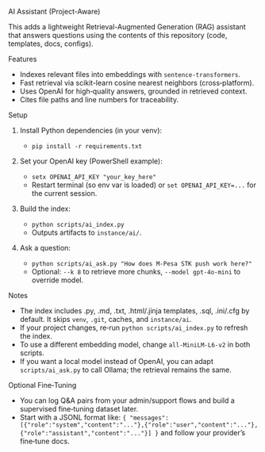AI Assistant (Project-Aware)

This adds a lightweight Retrieval-Augmented Generation (RAG) assistant that answers questions using the contents of this repository (code, templates, docs, configs).

Features
- Indexes relevant files into embeddings with `sentence-transformers`.
- Fast retrieval via scikit-learn cosine nearest neighbors (cross‑platform).
- Uses OpenAI for high‑quality answers, grounded in retrieved context.
- Cites file paths and line numbers for traceability.

Setup
1) Install Python dependencies (in your venv):
   - `pip install -r requirements.txt`

2) Set your OpenAI key (PowerShell example):
   - `setx OPENAI_API_KEY "your_key_here"`
   - Restart terminal (so env var is loaded) or `set OPENAI_API_KEY=...` for the current session.

3) Build the index:
   - `python scripts/ai_index.py`
   - Outputs artifacts to `instance/ai/`.

4) Ask a question:
   - `python scripts/ai_ask.py "How does M-Pesa STK push work here?"`
   - Optional: `--k 8` to retrieve more chunks, `--model gpt-4o-mini` to override model.

Notes
- The index includes .py, .md, .txt, .html/.jinja templates, .sql, .ini/.cfg by default. It skips `venv`, `.git`, caches, and `instance/ai`.
- If your project changes, re‑run `python scripts/ai_index.py` to refresh the index.
- To use a different embedding model, change `all-MiniLM-L6-v2` in both scripts.
- If you want a local model instead of OpenAI, you can adapt `scripts/ai_ask.py` to call Ollama; the retrieval remains the same.

Optional Fine‑Tuning
- You can log Q&A pairs from your admin/support flows and build a supervised fine‑tuning dataset later.
- Start with a JSONL format like: `{ "messages": [{"role":"system","content":"..."},{"role":"user","content":"..."},{"role":"assistant","content":"..."}] }` and follow your provider’s fine‑tune docs.

